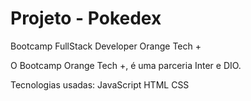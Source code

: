 # Projeto - Pokedex
Bootcamp FullStack Developer Orange Tech +

O Bootcamp Orange Tech +, é uma parceria Inter e DIO.

Tecnologias usadas:
JavaScript HTML CSS
